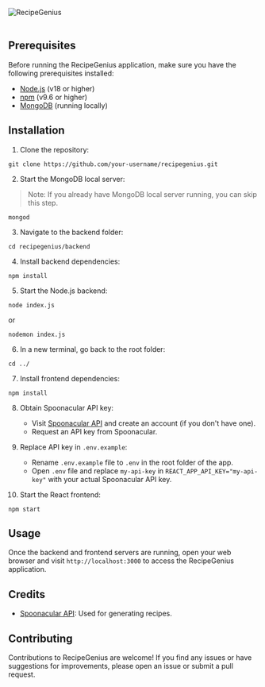 ![RecipeGenius](https://i.imgur.com/2OweQxN.png)<br><br>

## Prerequisites

Before running the RecipeGenius application, make sure you have the following prerequisites installed:

- [Node.js](https://nodejs.org/) (v18 or higher)
- [npm](https://www.npmjs.com/) (v9.6 or higher)
- [MongoDB](https://www.mongodb.com/try/download/community) (running locally)

## Installation

1. Clone the repository:

```shell
git clone https://github.com/your-username/recipegenius.git
```

2. Start the MongoDB local server:
> Note: If you already have MongoDB local server running, you can skip this step.

```shell
mongod
```

3. Navigate to the backend folder:

```shell
cd recipegenius/backend
```

4. Install backend dependencies:

```shell
npm install
```

5. Start the Node.js backend:

```shell
node index.js
```
or
```shell
nodemon index.js
```

6. In a new terminal, go back to the root folder:

```shell
cd ../
```

7. Install frontend dependencies:

```shell
npm install
```

8. Obtain Spoonacular API key:

   - Visit [Spoonacular API](https://spoonacular.com/food-api) and create an account (if you don't have one).
   - Request an API key from Spoonacular.

9. Replace API key in `.env.example`:

   - Rename `.env.example` file to `.env` in the root folder of the app.
   - Open `.env` file and replace `my-api-key` in `REACT_APP_API_KEY="my-api-key"` with your actual Spoonacular API key.

10. Start the React frontend:

```shell
npm start
```

## Usage

Once the backend and frontend servers are running, open your web browser and visit `http://localhost:3000` to access the RecipeGenius application.

## Credits

- [Spoonacular API](https://spoonacular.com/food-api): Used for generating recipes.

## Contributing

Contributions to RecipeGenius are welcome! If you find any issues or have suggestions for improvements, please open an issue or submit a pull request.